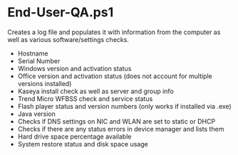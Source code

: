 # End-User-QA.ps1

Creates a log file and populates it with information from the computer as well as various software/settings checks.

* Hostname
* Serial Number
* Windows version and activation status
* Office version and activation status (does not account for multiple versions installed)
* Kaseya install check as well as server and group info
* Trend Micro WFBSS check and service status
* Flash player status and version numbers (only works if installed via .exe)
* Java version
* Checks if DNS settings on NIC and WLAN are set to static or DHCP
* Checks if there are any status errors in device manager and lists them
* Hard drive space percentage available
* System restore status and disk space usage
